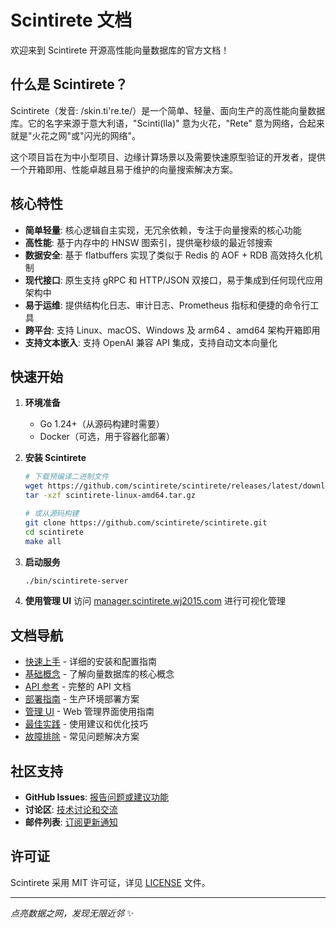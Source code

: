 # Scintirete 文档

欢迎来到 Scintirete 开源高性能向量数据库的官方文档！

## 什么是 Scintirete？

Scintirete（发音: /skin.ti're.te/）是一个简单、轻量、面向生产的高性能向量数据库。它的名字来源于意大利语，"Scinti(lla)" 意为火花，"Rete" 意为网络，合起来就是"火花之网"或"闪光的网络"。

这个项目旨在为中小型项目、边缘计算场景以及需要快速原型验证的开发者，提供一个开箱即用、性能卓越且易于维护的向量搜索解决方案。

## 核心特性

- **简单轻量**: 核心逻辑自主实现，无冗余依赖，专注于向量搜索的核心功能
- **高性能**: 基于内存中的 HNSW 图索引，提供毫秒级的最近邻搜索
- **数据安全**: 基于 flatbuffers 实现了类似于 Redis 的 AOF + RDB 高效持久化机制
- **现代接口**: 原生支持 gRPC 和 HTTP/JSON 双接口，易于集成到任何现代应用架构中
- **易于运维**: 提供结构化日志、审计日志、Prometheus 指标和便捷的命令行工具
- **跨平台**: 支持 Linux、macOS、Windows 及 arm64 、amd64 架构开箱即用
- **支持文本嵌入**: 支持 OpenAI 兼容 API 集成，支持自动文本向量化

## 快速开始

1. **环境准备**
   - Go 1.24+（从源码构建时需要）
   - Docker（可选，用于容器化部署）

2. **安装 Scintirete**
   ```bash
   # 下载预编译二进制文件
   wget https://github.com/scintirete/scintirete/releases/latest/download/scintirete-linux-amd64.tar.gz
   tar -xzf scintirete-linux-amd64.tar.gz
   
   # 或从源码构建
   git clone https://github.com/scintirete/scintirete.git
   cd scintirete
   make all
   ```

3. **启动服务**
   ```bash
   ./bin/scintirete-server
   ```

4. **使用管理 UI**
   访问 [manager.scintirete.wj2015.com](https://manager.scintirete.wj2015.com) 进行可视化管理

## 文档导航

- [快速上手](./getting-started.md) - 详细的安装和配置指南
- [基础概念](./concepts.md) - 了解向量数据库的核心概念
- [API 参考](./api.md) - 完整的 API 文档
- [部署指南](./deployment.md) - 生产环境部署方案
- [管理 UI](./manager-ui.md) - Web 管理界面使用指南
- [最佳实践](./best-practices.md) - 使用建议和优化技巧
- [故障排除](./troubleshooting.md) - 常见问题解决方案

## 社区支持

- **GitHub Issues**: [报告问题或建议功能](https://github.com/scintirete/scintirete/issues)
- **讨论区**: [技术讨论和交流](https://github.com/scintirete/scintirete/discussions)
- **邮件列表**: [订阅更新通知](mailto:dev@scintirete.wj2015.com)

## 许可证

Scintirete 采用 MIT 许可证，详见 [LICENSE](https://github.com/scintirete/scintirete/blob/main/LICENSE) 文件。

---

*点亮数据之网，发现无限近邻* ✨